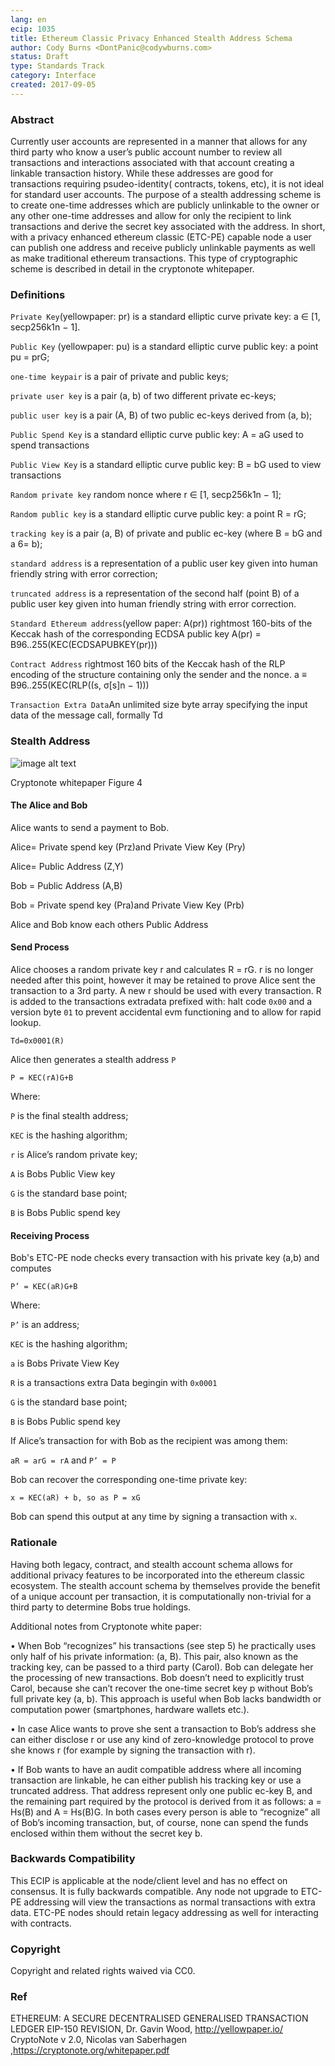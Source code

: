 ```yaml
---
lang: en
ecip: 1035
title: Ethereum Classic Privacy Enhanced Stealth Address Schema
author: Cody Burns <DontPanic@codywburns.com>
status: Draft
type: Standards Track
category: Interface
created: 2017-09-05
---
```

  
### Abstract 

Currently user accounts are represented in a manner that allows for any third party who know a user’s public account number to review all transactions and interactions associated with that account creating a linkable transaction history. While these addresses are good for transactions requiring psudeo-identity( contracts, tokens, etc), it is not ideal for standard user accounts.  The purpose of a stealth addressing scheme is to create one-time addresses which are publicly unlinkable to the owner or any other one-time addresses and allow for only the recipient to link transactions and derive the secret key associated with the address. In short, with a privacy enhanced ethereum classic (ETC-PE) capable node a user can publish one address and receive publicly unlinkable payments as well as make traditional ethereum transactions. This type of cryptographic scheme is described in detail in the cryptonote whitepaper.

### Definitions

`Private Key`(yellowpaper: pr) is a standard elliptic curve private key: a ∈ [1, secp256k1n − 1].

`Public Key` (yellowpaper: pu) is a standard elliptic curve public key: a point pu = prG; 

`one-time keypair` is a pair of private and public keys; 

`private user key` is a pair (a, b) of two different private ec-keys; 

`public user key` is a pair (A, B) of two public ec-keys derived from (a, b); 

`Public Spend Key` is a standard elliptic curve public key: A = aG used to spend transactions

`Public View Key` is a standard elliptic curve public key: B = bG used to view transactions

`Random private key` random nonce where r ∈ [1, secp256k1n − 1];

`Random public key` is a standard elliptic curve public key: a point R = rG;

`tracking key` is a pair (a, B) of private and public ec-key (where B = bG and a 6= b); 

`standard address` is a representation of a public user key given into human friendly string with error correction; 

`truncated address` is a representation of the second half (point B) of a public user key given into human friendly string with error correction. 

`Standard Ethereum address`(yellow paper: A(pr)) rightmost 160-bits of the Keccak hash of the corresponding ECDSA public key  A(pr) = B96..255(KEC(ECDSAPUBKEY(pr))) 

`Contract Address` rightmost 160 bits of the Keccak hash of the RLP encoding of the structure containing only the sender and the nonce. a ≡ B96..255(KEC(RLP((s, σ[s]n − 1)))

`Transaction Extra Data`An unlimited size byte array specifying the input data of the message call, formally Td 



### Stealth Address

![image alt text](ECIP-1035-Stealth.png)

Cryptonote whitepaper Figure 4

#### The Alice and Bob

 Alice wants to send a payment to Bob. 

Alice= Private spend key (Prz)and Private View Key (Pry)

Alice= Public Address (Z,Y)

Bob = Public Address (A,B)

Bob = Private spend key (Pra)and Private View Key (Prb)

Alice and Bob know each others Public Address

#### Send Process
	
  Alice chooses a random private key r  and calculates R = rG. r is no longer needed after this point, however it may be retained to prove Alice sent the transaction to a 3rd party. A new r should be used with every transaction.  R is added to the transactions extradata prefixed with: halt code `0x00`  and a version byte `01` to prevent accidental evm functioning and to allow for rapid lookup. 
	
  `Td=0x0001(R)`

Alice then generates a stealth address `P` 

`P = KEC(rA)G+B`

Where:

`P` is the final stealth address;

`KEC` is the hashing algorithm;

`r` is Alice’s random private key;

`A` is Bobs Public View key

`G` is the standard base point;

`B` is  Bobs Public spend key

#### Receiving Process

Bob's ETC-PE node checks every transaction with his private key (a,b) and computes 

`P’ = KEC(aR)G+B`

Where:

`P’` is an address;

`KEC` is the hashing algorithm;

`a` is Bobs Private View Key

`R` is a transactions extra Data begingin with `0x0001`

`G` is the standard base point;

`B` is  Bobs Public spend key

If Alice’s transaction for with Bob as the recipient was among them:

`aR = arG = rA` and `P’ = P`

Bob can recover the corresponding one-time private key: 

`x = KEC(aR) + b, so as P = xG`

Bob can spend this output at any time by signing a transaction with `x`.

### Rationale

Having both legacy, contract, and stealth account schema allows for additional privacy features to be incorporated into the ethereum classic ecosystem. The stealth account schema by themselves provide the benefit of a unique account per transaction, it is computationally non-trivial for a third party to determine Bobs true holdings.

Additional notes from Cryptonote white paper:

• When Bob “recognizes” his transactions (see step 5) he practically uses only half of his private information: (a, B). This pair, also known as the tracking key, can be passed to a third party (Carol). Bob can delegate her the processing of new transactions. Bob doesn’t need to explicitly trust Carol, because she can’t recover the one-time secret key p without Bob’s full private key (a, b). This approach is useful when Bob lacks bandwidth or computation power (smartphones, hardware wallets etc.). 

• In case Alice wants to prove she sent a transaction to Bob’s address she can either disclose r or use any kind of zero-knowledge protocol to prove she knows r (for example by signing the transaction with r). 

• If Bob wants to have an audit compatible address where all incoming transaction are linkable, he can either publish his tracking key or use a truncated address. That address represent only one public ec-key B, and the remaining part required by the protocol is derived from it as follows: a = Hs(B) and A = Hs(B)G. In both cases every person is able to “recognize” all of Bob’s incoming transaction, but, of course, none can spend the funds enclosed within them without the secret key b. 


### Backwards Compatibility

This ECIP is applicable at the node/client level and has no effect on consensus. It is fully backwards compatible. Any node not upgrade to ETC-PE addressing will view the transactions as normal transactions with extra data. ETC-PE nodes should retain legacy addressing as well for interacting with contracts.  


### Copyright

Copyright and related rights waived via CC0.


### Ref

ETHEREUM: A SECURE DECENTRALISED GENERALISED TRANSACTION LEDGER EIP-150 REVISION, Dr. Gavin Wood, http://yellowpaper.io/
CryptoNote v 2.0, Nicolas van Saberhagen ,https://cryptonote.org/whitepaper.pdf
